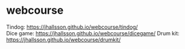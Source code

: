 # webcourse

Tindog: https://jhallsson.github.io/webcourse/tindog/ </br>
Dice game: https://jhallsson.github.io/webcourse/dicegame/
Drum kit: https://jhallsson.github.io/webcourse/drumkit/
